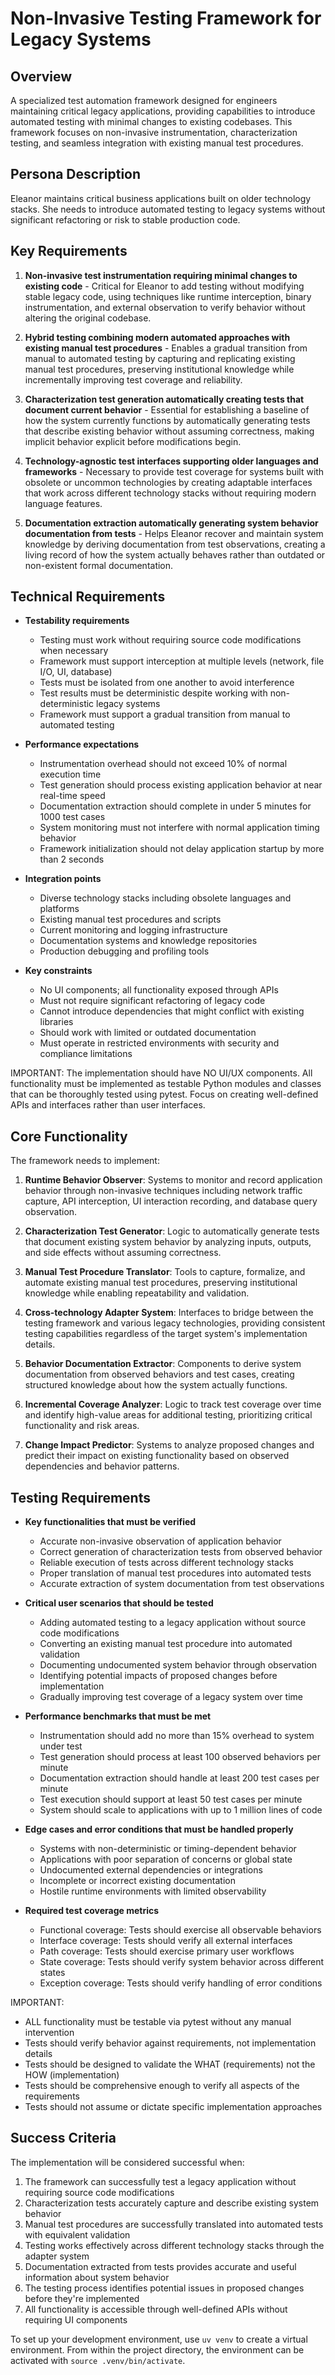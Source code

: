 # Non-Invasive Testing Framework for Legacy Systems

## Overview
A specialized test automation framework designed for engineers maintaining critical legacy applications, providing capabilities to introduce automated testing with minimal changes to existing codebases. This framework focuses on non-invasive instrumentation, characterization testing, and seamless integration with existing manual test procedures.

## Persona Description
Eleanor maintains critical business applications built on older technology stacks. She needs to introduce automated testing to legacy systems without significant refactoring or risk to stable production code.

## Key Requirements
1. **Non-invasive test instrumentation requiring minimal changes to existing code** - Critical for Eleanor to add testing without modifying stable legacy code, using techniques like runtime interception, binary instrumentation, and external observation to verify behavior without altering the original codebase.

2. **Hybrid testing combining modern automated approaches with existing manual test procedures** - Enables a gradual transition from manual to automated testing by capturing and replicating existing manual test procedures, preserving institutional knowledge while incrementally improving test coverage and reliability.

3. **Characterization test generation automatically creating tests that document current behavior** - Essential for establishing a baseline of how the system currently functions by automatically generating tests that describe existing behavior without assuming correctness, making implicit behavior explicit before modifications begin.

4. **Technology-agnostic test interfaces supporting older languages and frameworks** - Necessary to provide test coverage for systems built with obsolete or uncommon technologies by creating adaptable interfaces that work across different technology stacks without requiring modern language features.

5. **Documentation extraction automatically generating system behavior documentation from tests** - Helps Eleanor recover and maintain system knowledge by deriving documentation from test observations, creating a living record of how the system actually behaves rather than outdated or non-existent formal documentation.

## Technical Requirements
- **Testability requirements**
  - Testing must work without requiring source code modifications when necessary
  - Framework must support interception at multiple levels (network, file I/O, UI, database)
  - Tests must be isolated from one another to avoid interference
  - Test results must be deterministic despite working with non-deterministic legacy systems
  - Framework must support a gradual transition from manual to automated testing

- **Performance expectations**
  - Instrumentation overhead should not exceed 10% of normal execution time
  - Test generation should process existing application behavior at near real-time speed
  - Documentation extraction should complete in under 5 minutes for 1000 test cases
  - System monitoring must not interfere with normal application timing behavior
  - Framework initialization should not delay application startup by more than 2 seconds

- **Integration points**
  - Diverse technology stacks including obsolete languages and platforms
  - Existing manual test procedures and scripts
  - Current monitoring and logging infrastructure
  - Documentation systems and knowledge repositories
  - Production debugging and profiling tools

- **Key constraints**
  - No UI components; all functionality exposed through APIs
  - Must not require significant refactoring of legacy code
  - Cannot introduce dependencies that might conflict with existing libraries
  - Should work with limited or outdated documentation
  - Must operate in restricted environments with security and compliance limitations

IMPORTANT: The implementation should have NO UI/UX components. All functionality must be implemented as testable Python modules and classes that can be thoroughly tested using pytest. Focus on creating well-defined APIs and interfaces rather than user interfaces.

## Core Functionality
The framework needs to implement:

1. **Runtime Behavior Observer**: Systems to monitor and record application behavior through non-invasive techniques including network traffic capture, API interception, UI interaction recording, and database query observation.

2. **Characterization Test Generator**: Logic to automatically generate tests that document existing system behavior by analyzing inputs, outputs, and side effects without assuming correctness.

3. **Manual Test Procedure Translator**: Tools to capture, formalize, and automate existing manual test procedures, preserving institutional knowledge while enabling repeatability and validation.

4. **Cross-technology Adapter System**: Interfaces to bridge between the testing framework and various legacy technologies, providing consistent testing capabilities regardless of the target system's implementation details.

5. **Behavior Documentation Extractor**: Components to derive system documentation from observed behaviors and test cases, creating structured knowledge about how the system actually functions.

6. **Incremental Coverage Analyzer**: Logic to track test coverage over time and identify high-value areas for additional testing, prioritizing critical functionality and risk areas.

7. **Change Impact Predictor**: Systems to analyze proposed changes and predict their impact on existing functionality based on observed dependencies and behavior patterns.

## Testing Requirements
- **Key functionalities that must be verified**
  - Accurate non-invasive observation of application behavior
  - Correct generation of characterization tests from observed behavior
  - Reliable execution of tests across different technology stacks
  - Proper translation of manual test procedures into automated tests
  - Accurate extraction of system documentation from test observations

- **Critical user scenarios that should be tested**
  - Adding automated testing to a legacy application without source code modifications
  - Converting an existing manual test procedure into automated validation
  - Documenting undocumented system behavior through observation
  - Identifying potential impacts of proposed changes before implementation
  - Gradually improving test coverage of a legacy system over time

- **Performance benchmarks that must be met**
  - Instrumentation should add no more than 15% overhead to system under test
  - Test generation should process at least 100 observed behaviors per minute
  - Documentation extraction should handle at least 200 test cases per minute
  - Test execution should support at least 50 test cases per minute
  - System should scale to applications with up to 1 million lines of code

- **Edge cases and error conditions that must be handled properly**
  - Systems with non-deterministic or timing-dependent behavior
  - Applications with poor separation of concerns or global state
  - Undocumented external dependencies or integrations
  - Incomplete or incorrect existing documentation
  - Hostile runtime environments with limited observability

- **Required test coverage metrics**
  - Functional coverage: Tests should exercise all observable behaviors
  - Interface coverage: Tests should verify all external interfaces
  - Path coverage: Tests should exercise primary user workflows
  - State coverage: Tests should verify system behavior across different states
  - Exception coverage: Tests should verify handling of error conditions

IMPORTANT: 
- ALL functionality must be testable via pytest without any manual intervention
- Tests should verify behavior against requirements, not implementation details
- Tests should be designed to validate the WHAT (requirements) not the HOW (implementation)
- Tests should be comprehensive enough to verify all aspects of the requirements
- Tests should not assume or dictate specific implementation approaches

## Success Criteria
The implementation will be considered successful when:

1. The framework can successfully test a legacy application without requiring source code modifications
2. Characterization tests accurately capture and describe existing system behavior
3. Manual test procedures are successfully translated into automated tests with equivalent validation
4. Testing works effectively across different technology stacks through the adapter system
5. Documentation extracted from tests provides accurate and useful information about system behavior
6. The testing process identifies potential issues in proposed changes before they're implemented
7. All functionality is accessible through well-defined APIs without requiring UI components

To set up your development environment, use `uv venv` to create a virtual environment. From within the project directory, the environment can be activated with `source .venv/bin/activate`.